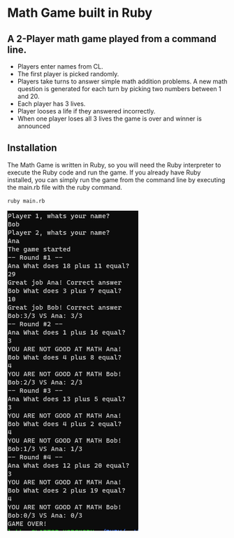 # Math Game built in Ruby

## A 2-Player math game played from a command line.
- Players enter names from CL.
- The first player is picked randomly.
- Players take turns to answer simple math addition problems. A new math question is generated for each turn by picking two numbers between 1 and 20. 
- Each player has 3 lives. 
- Player looses a life if they answered incorrectly.
- When one player loses all 3 lives the game is over and winner is announced

## Installation

The Math Game is written in Ruby, so you will need the Ruby interpreter to execute the Ruby code and run the game. If you already have Ruby installed, you can simply run the game from the command line by executing the main.rb file with the ruby command.

```bash
ruby main.rb
```

 
   ![game example](CL_example.png)
  